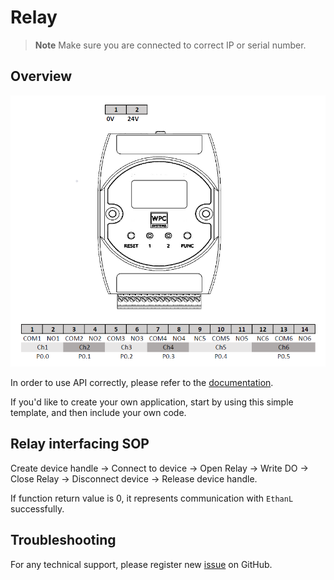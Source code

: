 # Relay
> **Note**
> Make sure you are connected to correct IP or serial number.

## Overview

<img src="https://github.com/WPC-Systems-Ltd/WPC_Python_driver_release/blob/main/Reference/Pinouts/pinout-EthanL.JPG" alt="drawing" width="600"/>

In order to use API correctly, please refer to the [documentation](https://wpc-systems-ltd.github.io/WPC_CSharp_driver_release/).

If you'd like to create your own application, start by using this simple template, and then include your own code.

## Relay interfacing SOP

Create device handle -> Connect to device -> Open Relay -> Write DO -> Close Relay -> Disconnect device -> Release device handle.

If function return value is 0, it represents communication with `EthanL` successfully.

## Troubleshooting

For any technical support, please register new [issue](https://github.com/WPC-Systems-Ltd/WPC_Python_driver_release/issues) on GitHub.